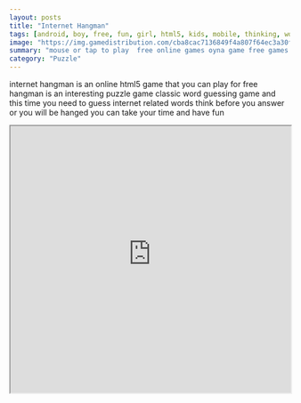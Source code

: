 ```yaml
---
layout: posts
title: "Internet Hangman"
tags: [android, boy, free, fun, girl, html5, kids, mobile, thinking, wordsearch, words, internet, hangman, free, online, games, oyna, game, free, games, play, play, games]
image: "https://img.gamedistribution.com/cba8cac7136849f4a807f64ec3a30f4a-512x384.jpeg"
summary: "mouse or tap to play  free online games oyna game free games play play games"
category: "Puzzle"
---
```


internet hangman is an online html5 game that you can play for free hangman is an interesting puzzle game classic word guessing game and this time you need to guess internet related words think before you answer or you will be hanged you can take your time and have fun

<iframe width="100%" height="480px;" src="https://html5.gamedistribution.com/cba8cac7136849f4a807f64ec3a30f4a/"></iframe>